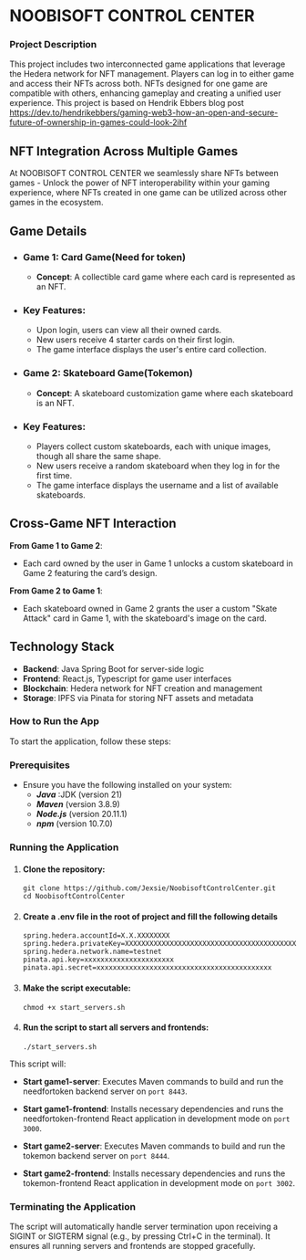# NOOBISOFT CONTROL CENTER

### Project Description

This project includes two interconnected game applications that leverage the Hedera
network for NFT management. Players can log in to either game and access their NFTs
across both. NFTs designed for one game are compatible with others, enhancing gameplay
and creating a unified user experience. This project is based on Hendrik Ebbers blog post
https://dev.to/hendrikebbers/gaming-web3-how-an-open-and-secure-future-of-ownership-in-games-could-look-2ihf

## NFT Integration Across Multiple Games

At NOOBISOFT CONTROL CENTER we seamlessly share NFTs between games - Unlock the power of NFT interoperability within your gaming experience, where NFTs created in one game can be utilized across other games in the ecosystem.

## Game Details

- ### Game 1: Card Game(Need for token)

  - **Concept**: A collectible card game where each card is represented as an NFT.

- ### Key Features:
  - Upon login, users can view all their owned cards.
  - New users receive 4 starter cards on their first login.
  - The game interface displays the user's entire card collection.

* ### Game 2: Skateboard Game(Tokemon)

  - **Concept**: A skateboard customization game where each skateboard is an NFT.

- ### Key Features:
  - Players collect custom skateboards, each with unique images, though all share the same shape.
  - New users receive a random skateboard when they log in for the first time.
  - The game interface displays the username and a list of available skateboards.

## Cross-Game NFT Interaction

**From Game 1 to Game 2**:

- Each card owned by the user in Game 1 unlocks a custom skateboard in Game 2 featuring the card’s design.

**From Game 2 to Game 1**:

- Each skateboard owned in Game 2 grants the user a custom "Skate Attack" card in Game 1, with the skateboard's image on the card.

## Technology Stack

- **Backend**: Java Spring Boot for server-side logic
- **Frontend**: React.js, Typescript for game user interfaces
- **Blockchain**: Hedera network for NFT creation and management
- **Storage**: IPFS via Pinata for storing NFT assets and metadata

### How to Run the App

To start the application, follow these steps:

### Prerequisites

- Ensure you have the following installed on your system:
  - **_Java_** :JDK (version 21)
  - **_Maven_** (version 3.8.9)
  - **_Node.js_** (version 20.11.1)
  - **_npm_** (version 10.7.0)

### Running the Application

1.  #### Clone the repository:

        git clone https://github.com/Jexsie/NoobisoftControlCenter.git
        cd NoobisoftControlCenter

2.  #### Create a .env file in the root of project and fill the following details

        spring.hedera.accountId=X.X.XXXXXXXX
        spring.hedera.privateKey=XXXXXXXXXXXXXXXXXXXXXXXXXXXXXXXXXXXXXXXXXXXXXXXXXXXX
        spring.hedera.network.name=testnet
        pinata.api.key=xxxxxxxxxxxxxxxxxxxxxx
        pinata.api.secret=xxxxxxxxxxxxxxxxxxxxxxxxxxxxxxxxxxxxxxxxxxx
3.  #### Make the script executable:

        chmod +x start_servers.sh

4.  #### Run the script to start all servers and frontends:
        ./start_servers.sh

This script will:

- **Start game1-server**: Executes Maven commands to build and run the needfortoken backend server on `port 8443`.

- **Start game1-frontend**: Installs necessary dependencies and runs the needfortoken-frontend React application in development mode on `port 3000`.

- **Start game2-server**: Executes Maven commands to build and run the tokemon backend server on `port 8444`.

- **Start game2-frontend**: Installs necessary dependencies and runs the tokemon-frontend React application in development mode on `port 3002`.

### Terminating the Application

The script will automatically handle server termination upon receiving a SIGINT or
SIGTERM signal (e.g., by pressing Ctrl+C in the terminal). It ensures all running servers
and frontends are stopped gracefully.
